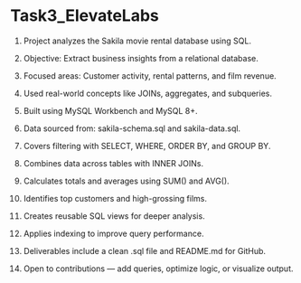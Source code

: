 # Task3_ElevateLabs

1.  Project analyzes the Sakila movie rental database using SQL.<br>

2.  Objective: Extract business insights from a relational database.<br>

3.  Focused areas: Customer activity, rental patterns, and film revenue.<br>

4.  Used real-world concepts like JOINs, aggregates, and subqueries.<br>

5.  Built using MySQL Workbench and MySQL 8+.<br>

6.  Data sourced from: sakila-schema.sql and sakila-data.sql.<br>

7.  Covers filtering with SELECT, WHERE, ORDER BY, and GROUP BY.<br>

8.  Combines data across tables with INNER JOINs.<br>

9.  Calculates totals and averages using SUM() and AVG().<br>

10.  Identifies top customers and high-grossing films.<br>

11.  Creates reusable SQL views for deeper analysis.<br>

12.  Applies indexing to improve query performance.<br>

13.  Deliverables include a clean .sql file and README.md for GitHub.<br>

14.  Open to contributions — add queries, optimize logic, or visualize output.

